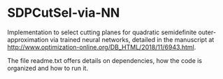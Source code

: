 # SDPCutSel-via-NN
Implementation to select cutting planes for quadratic semidefinite outer-approximation via trained neural networks, detailed in the manuscript at http://www.optimization-online.org/DB_HTML/2018/11/6943.html.

The file readme.txt offers details on dependencies, how the code is organized and how to run it.
